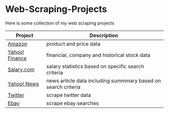 # Web-Scraping-Projects
Here is some collection of my web scraping projects

| Project | Description |
|---|---|
| [Amazon]() | product and price data |
| [Yahoo! Finance]() | financial, company and historical stock data |
| [Salary.com]() | salary statistics based on specific search criteria |
| [Yahoo! News]() | news article data including summmary based on search criteria |
| [Twitter]() | scrape twitter data |
| [Ebay]() | scrape ebay searches |
